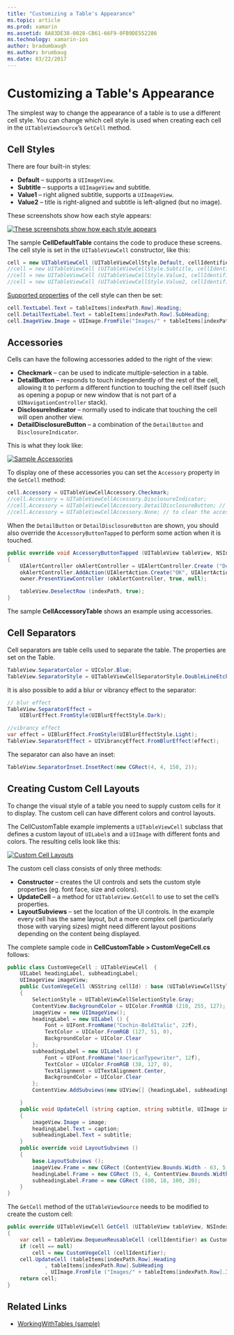 ```yaml
---
title: "Customizing a Table's Appearance"
ms.topic: article
ms.prod: xamarin
ms.assetid: 8A83DE38-0028-CB61-66F9-0FB9DE552286
ms.technology: xamarin-ios
author: bradumbaugh
ms.author: brumbaug
ms.date: 03/22/2017
---
```


# Customizing a Table's Appearance

The simplest way to change the appearance of a table is to use a different
cell style. You can change which cell style is used when creating each cell in
the `UITableViewSource`’s `GetCell` method.

## Cell Styles

There are four built-in styles:

-  **Default** – supports a `UIImageView`.
-  **Subtitle** – supports a `UIImageView` and subtitle.
-  **Value1** – right aligned subtitle, supports a `UIImageView`.
-  **Value2** – title is right-aligned and subtitle is left-aligned (but no image).


These screenshots show how each style appears:

 [![](customizing-table-appearance-images/image7.png "These screenshots show how each style appears")](customizing-table-appearance-images/image7.png#lightbox)

The sample **CellDefaultTable** contains the code to produce these screens. The
cell style is set in the `UITableViewCell` constructor, like
this:

```csharp
cell = new UITableViewCell (UITableViewCellStyle.Default, cellIdentifier);
//cell = new UITableViewCell (UITableViewCellStyle.Subtitle, cellIdentifier);
//cell = new UITableViewCell (UITableViewCellStyle.Value1, cellIdentifier);
//cell = new UITableViewCell (UITableViewCellStyle.Value2, cellIdentifier);
```

[Supported properties](http://developer.xamarin.com/api/type/UIKit.UITableViewCell/) of the cell style can then be set:

```csharp
cell.TextLabel.Text = tableItems[indexPath.Row].Heading;
cell.DetailTextLabel.Text = tableItems[indexPath.Row].SubHeading;
cell.ImageView.Image = UIImage.FromFile("Images/" + tableItems[indexPath.Row].ImageName); // don't use for Value2
```

## Accessories

Cells can have the following accessories added to the right of the view:

-   **Checkmark** – can be used to indicate multiple-selection in a table.
-   **DetailButton** – responds to touch independently of the rest of the cell, allowing it to perform a different function to touching the cell itself (such as opening a popup or new window that is not part of a `UINavigationController` stack).
-   **DisclosureIndicator** – normally used to indicate that touching the cell will open another view.
-   **DetailDisclosureButton** – a combination of the `DetailButton` and `DisclosureIndicator`.


This is what they look like:

 [![](customizing-table-appearance-images/image8.png "Sample Accessories")](customizing-table-appearance-images/image8.png#lightbox)

To display one of these accessories you can set the `Accessory`
property in the `GetCell` method:

```csharp
cell.Accessory = UITableViewCellAccessory.Checkmark;
//cell.Accessory = UITableViewCellAccessory.DisclosureIndicator;
//cell.Accessory = UITableViewCellAccessory.DetailDisclosureButton; // implement AccessoryButtonTapped
//cell.Accessory = UITableViewCellAccessory.None; // to clear the accessory
```

When the `DetailButton` or `DetailDisclosureButton` are shown, you should also
override the `AccessoryButtonTapped` to perform some action when it
is touched.

```csharp
public override void AccessoryButtonTapped (UITableView tableView, NSIndexPath indexPath)
{
    UIAlertController okAlertController = UIAlertController.Create ("DetailDisclosureButton Touched", tableItems[indexPath.Row].Heading, UIAlertControllerStyle.Alert);
    okAlertController.AddAction(UIAlertAction.Create("OK", UIAlertActionStyle.Default, null));
    owner.PresentViewController (okAlertController, true, null);

    tableView.DeselectRow (indexPath, true);
}
```

The sample **CellAccessoryTable** shows an example using accessories.

## Cell Separators

Cell separators are table cells used to separate the table. The properties are set on the Table.

```csharp
TableView.SeparatorColor = UIColor.Blue;
TableView.SeparatorStyle = UITableViewCellSeparatorStyle.DoubleLineEtched;
```

It is also possible to add a blur or vibrancy effect to the separator:

```csharp
// blur effect
TableView.SeparatorEffect =
    UIBlurEffect.FromStyle(UIBlurEffectStyle.Dark);

//vibrancy effect
var effect = UIBlurEffect.FromStyle(UIBlurEffectStyle.Light);
TableView.SeparatorEffect = UIVibrancyEffect.FromBlurEffect(effect);
```

The separator can also have an inset:

```csharp
TableView.SeparatorInset.InsetRect(new CGRect(4, 4, 150, 2));
```

## Creating Custom Cell Layouts

To change the visual style of a table you need to supply custom cells for it
to display. The custom cell can have different colors and control layouts.

The CellCustomTable example implements a `UITableViewCell`
subclass that defines a custom layout of `UILabel`s and a `UIImage` with different fonts and colors. The resulting cells look like this:

 [![](customizing-table-appearance-images/image9.png "Custom Cell Layouts")](customizing-table-appearance-images/image9.png#lightbox)

The custom cell class consists of only three methods:

-   **Constructor** – creates the UI controls and sets the custom style properties (eg. font face, size and colors).
-   **UpdateCell** – a method for  `UITableView.GetCell` to use to set the cell’s properties.
-   **LayoutSubviews** – set the location of the UI controls. In the example every cell has the same layout, but a more complex cell (particularly those with varying sizes) might need different layout positions depending on the content being displayed.


The complete sample code in **CellCustomTable > CustomVegeCell.cs** follows:

```csharp
public class CustomVegeCell : UITableViewCell  {
    UILabel headingLabel, subheadingLabel;
    UIImageView imageView;
    public CustomVegeCell (NSString cellId) : base (UITableViewCellStyle.Default, cellId)
    {
        SelectionStyle = UITableViewCellSelectionStyle.Gray;
        ContentView.BackgroundColor = UIColor.FromRGB (218, 255, 127);
        imageView = new UIImageView();
        headingLabel = new UILabel () {
            Font = UIFont.FromName("Cochin-BoldItalic", 22f),
            TextColor = UIColor.FromRGB (127, 51, 0),
            BackgroundColor = UIColor.Clear
        };
        subheadingLabel = new UILabel () {
            Font = UIFont.FromName("AmericanTypewriter", 12f),
            TextColor = UIColor.FromRGB (38, 127, 0),
            TextAlignment = UITextAlignment.Center,
            BackgroundColor = UIColor.Clear
        };
        ContentView.AddSubviews(new UIView[] {headingLabel, subheadingLabel, imageView});

    }
    public void UpdateCell (string caption, string subtitle, UIImage image)
    {
        imageView.Image = image;
        headingLabel.Text = caption;
        subheadingLabel.Text = subtitle;
    }
    public override void LayoutSubviews ()
    {
        base.LayoutSubviews ();
        imageView.Frame = new CGRect (ContentView.Bounds.Width - 63, 5, 33, 33);
        headingLabel.Frame = new CGRect (5, 4, ContentView.Bounds.Width - 63, 25);
        subheadingLabel.Frame = new CGRect (100, 18, 100, 20);
    }
}
```

The `GetCell` method of the `UITableViewSource` needs
to be modified to create the custom cell:

```csharp
public override UITableViewCell GetCell (UITableView tableView, NSIndexPath indexPath)
{
    var cell = tableView.DequeueReusableCell (cellIdentifier) as CustomVegeCell;
    if (cell == null)
        cell = new CustomVegeCell (cellIdentifier);
    cell.UpdateCell (tableItems[indexPath.Row].Heading
            , tableItems[indexPath.Row].SubHeading
            , UIImage.FromFile ("Images/" + tableItems[indexPath.Row].ImageName) );
    return cell;
}
```



## Related Links

- [WorkingWithTables (sample)](https://developer.xamarin.com/samples/monotouch/WorkingWithTables)
